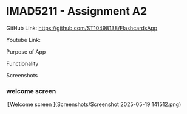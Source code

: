 # IMAD5211 - Assignment A2

GitHub Link:
https://github.com/ST10498138/FlashcardsApp

Youtube Link:

Purpose of App

Functionality

Screenshots
### welcome screen 
![Welcome screen ](Screenshots/Screenshot 2025-05-19 141512.png)




